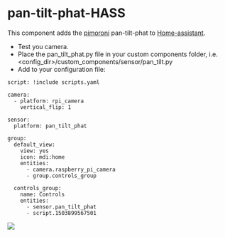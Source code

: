 # pan-tilt-phat-HASS
This component adds the [pimoroni](https://shop.pimoroni.com/products/pan-tilt-hat) pan-tilt-phat to [Home-assistant](https://home-assistant.io/).

* Test you camera.
* Place the pan_tilt_phat.py file in your custom components folder, i.e. <config_dir>/custom_components/sensor/pan_tilt.py
* Add to your configuration file:

```
script: !include scripts.yaml

camera:
  - platform: rpi_camera
    vertical_flip: 1

sensor:
  platform: pan_tilt_phat

group:
  default_view:
    view: yes
    icon: mdi:home
    entities:
      - camera.raspberry_pi_camera
      - group.controls_group

  controls_group:
    name: Controls
    entities:
      - sensor.pan_tilt_phat
      - script.1503899567501
```

<img src="https://github.com/robmarkcole/pan-tilt-phat-HASS/blob/master/my_pan_tilt.png">
